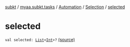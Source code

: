 [subkt](../../../index.md) / [myaa.subkt.tasks](../../index.md) / [Automation](../index.md) / [Selection](index.md) / [selected](./selected.md)

# selected

`val selected: `[`List`](https://kotlinlang.org/api/latest/jvm/stdlib/kotlin.collections/-list/index.html)`<`[`Int`](https://kotlinlang.org/api/latest/jvm/stdlib/kotlin/-int/index.html)`>?` [(source)](https://github.com/Myaamori/SubKt/blob/0.1.11/src/main/kotlin/myaa/subkt/tasks/asstasks.kt#L730)